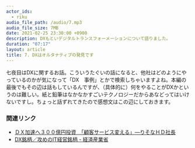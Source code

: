 ```yaml
---
actor_ids:
  - riku
audio_file_path: /audio/7.mp3
audio_file_size: 7MB
date: 2021-02-25 23:30:00 +0900
description: DXもといデジタルトランスフォーメーションについて語りました。
duration: "07:17"
layout: article
title: 7. DXはオルタナティブの発見です
---
```


七夜目はDXに関するお話。こういうたぐいの話になると、他社はどのようにやっているのかが気になって「DX　事例」とかで検索しちゃいますよね。本編の最後でもその辺は話もしているんですが、（具体的に）何をやることがDXかというのは難しい。紙と鉛筆はなかなかすごいテクノロジーだからあなどってはいけないですし。ちょっと話ずれてきたので感想文はこの辺にしておきます。

### 関連リンク

- [ＤＸ加速へ３００億円投資　「顧客サービス変える」―りそなＨＤ社長](https://www.jiji.com/jc/article?k=2020120201126&g=eco)
- [DX銘柄／攻めのIT経営銘柄 - 経済産業省](https://www.meti.go.jp/policy/it_policy/investment/keiei_meigara/keiei_meigara.html)
